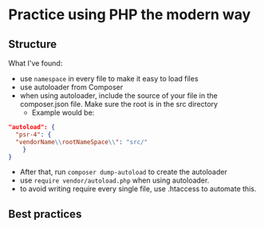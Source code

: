 # Practice using PHP the modern way

## Structure

What I've found:

- use `namespace` in every file to make it easy to load files
- use autoloader from Composer
- when using autoloader, include the source of your file in the composer.json file. Make sure the root is in the src directory
  - Example would be:

```json
"autoload": {
  "psr-4": {
  "vendorName\\rootNameSpace\\": "src/"
    }
}
```

- After that, run `composer dump-autoload` to create the autoloader
- use `require vendor/autoload.php` when using autoloader.
- to avoid writing require every single file, use .htaccess to automate this.

## Best practices

